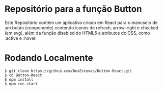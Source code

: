 # Repositório para a função Button

Este Repositório contém um aplicativo criado em React para o manuseio de um botão (componente) contendo ícones de refresh, arrow-right e checked (em svg), além da função disabled do HTML5 e atributos do CSS, como :active e :hover.

# Rodando Localmente

```
$ git clone https://github.com/DevEsteves/Button-React.git
$ cd Button-React 
$ npm install
$ npm run start
```